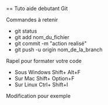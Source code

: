 == Tuto aide debutant Git

Commandes à retenir

* git status
* git add nom_du_fichier
* git commit -m "action realisé"
* git push -u origin nom_de_la_branch

Rapel pour formater votre code

* Sous Windows Shift+ Alt+F
* Sur Mac Shift+ Option+F
* Sur Linux Ctrl+ Shift+I

Modification pour exemple